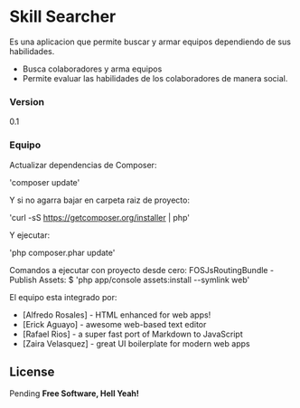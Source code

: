 # Skill Searcher
Es una aplicacion que permite buscar y armar equipos dependiendo de sus habilidades.
  - Busca colaboradores y arma equipos
  - Permite evaluar las habilidades de los colaboradores de manera social.
### Version
0.1
### Equipo

Actualizar dependencias de Composer:

'composer update'

Y si no agarra bajar en carpeta raiz de proyecto:

'curl -sS https://getcomposer.org/installer | php'

Y ejecutar:

'php composer.phar update'

Comandos a ejecutar con proyecto desde cero:
FOSJsRoutingBundle - Publish Assets: $ 
'php app/console assets:install --symlink web'

El equipo esta integrado por:

* [Alfredo Rosales] - HTML enhanced for web apps!
* [Erick Aguayo] - awesome web-based text editor
* [Rafael Rios] - a super fast port of Markdown to JavaScript
* [Zaira Velasquez] - great UI boilerplate for modern web apps

License
----
Pending
**Free Software, Hell Yeah!**


